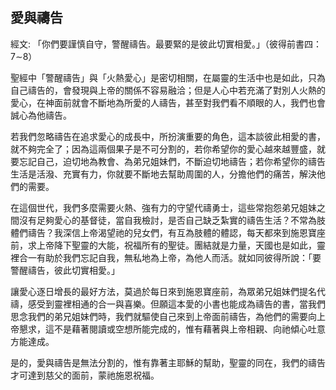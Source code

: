 ## 愛與禱告 ##

經文: 「你們要謹慎自守，警醒禱告。最要緊的是彼此切實相愛。」（彼得前書四：7∼8）



聖經中「警醒禱告」與「火熱愛心」是密切相關，在屬靈的生活中也是如此，只為自己禱告的，會發現與上帝的關係不容易融洽；但是人心中若充滿了對別人火熱的愛心，在神面前就會不斷地為所愛的人禱告，甚至對我們看不順眼的人，我們也會誠心為他禱告。

若我們忽略禱告在追求愛心的成長中，所扮演重要的角色，這本談彼此相愛的書，就不夠完全了；因為這兩個果子是不可分割的，若你希望你的愛心越來越豐盛，就要忘記自己，迫切地為教會、為弟兄姐妹們，不斷迫切地禱告；若你希望你的禱告生活是活潑、充實有力，你就要不斷地去幫助周圍的人，分擔他們的痛苦，解決他們的需要。

在這個世代，我們多麼需要火熱、強有力的守望代禱勇士，這些常抱怨弟兄姐妹之間沒有足夠愛心的基督徒，當自我檢討，是否自己缺乏紮實的禱告生活？不常為肢體們禱告？我深信上帝渴望祂的兒女們，有互為肢體的體認，每天都來到施恩寶座前，求上帝降下聖靈的大能，祝福所有的聖徒。團結就是力量，天國也是如此，靈裡合一有助於我們忘記自我，無私地為上帝，為他人而活。就如同彼得所說：「要警醒禱告，彼此切實相愛。」

讓愛心逐日增長的最好方法，莫過於每日來到施恩寶座前，為眾弟兄姐妹們提名代禱，感受到靈裡相通的合一與喜樂。但願這本愛的小書也能成為禱告的書，當我們思念我們的弟兄姐妹們時，我們就驅使自己來到上帝面前禱告，為他們的需要向上帝懇求，這不是藉著閱讀或空想所能完成的，惟有藉著與上帝相親、向祂傾心吐意方能達成。

是的，愛與禱告是無法分割的，惟有靠著主耶穌的幫助，聖靈的同在，我們的禱告才可達到慈父的面前，蒙祂施恩祝福。